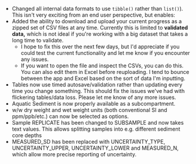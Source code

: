 - Changed all internal data formats to use `tibble()` rather than `list()`). This isn't very exciting from an end user perspective, but enables:
- Added the ability to download and upload your current progress as a zipped set of CSV files at any time. Currently this is limited to **validated data,** which is not ideal if you're working with a big dataset that takes a long time to validate.
  - I hope to fix this over the next few days, but I'd appreciate if you could test the current functionality and let me know if you encounter any issues.
  - If you want to open the file and inspect the CSVs, you can do this. You can also edit them in Excel before reuploading. I tend to bounce between the app and Excel based on the sort of data I'm inputting.
- Tables now use timed autosave/validation rather than updating every time you change something. This should fix the issues we've had with flickering tables/data loss. Please let me know of any more issues.
- Aquatic Sediment is now properly available as a subcompartment.
- w/w dry weight and wet weight units (both conventional SI and ppm/ppb/etc.) can now be selected as options.
- Sample REPLICATE has been changed to SUBSAMPLE and now takes text values. This allows splitting samples into e.g. different sediment core depths
- MEASURED_SD has been replaced with UNCERTAINTY_TYPE, UNCERTAINTY_UPPER, UNCERTAINTY_LOWER and MEASURED_N, which allow more precise reporting of uncertainty.
